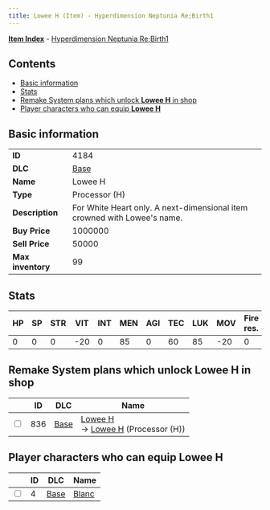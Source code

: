 ```yaml
---
title: Lowee H (Item) - Hyperdimension Neptunia Re;Birth1
---
```


[**Item Index**](/neptunia/rb1/item/index.html) - [Hyperdimension Neptunia Re;Birth1](/neptunia/rb1)

## Contents

- [Basic information](#basic-information)
- [Stats](#stats)
- [Remake System plans which unlock **Lowee H** in shop](#remake-system-plans-which-unlock-lowee-h-in-shop)
- [Player characters who can equip **Lowee H**](#player-characters-who-can-equip-lowee-h)
## Basic information

|   |   |
| -- | -- |
| **ID** | 4184 |
| **DLC** | [Base](/neptunia/rb1/dlc/1-base.html) |
| **Name** | Lowee H |
| **Type** | Processor (H) |
| **Description** | For White Heart only. A next-dimensional item crowned with Lowee's name. |
| **Buy Price** | 1000000 |
| **Sell Price** | 50000 |
| **Max inventory** | 99 |


## Stats

| HP | SP | STR | VIT | INT | MEN | AGI | TEC | LUK | MOV | Fire res. | Ice res. | Wind res. | Lightning res. |
| -- | -- | --- | --- | --- | --- | --- | --- | --- | --- | --------- | -------- | --------- | -------------- |
| 0 | 0 | 0 | -20 | 0 | 85 | 0 | 60 | 85 | -20 | 0 | 5 | 0 | 0 |


## Remake System plans which unlock **Lowee H** in shop

|    | ID | DLC | Name |
| -- | -- | --- | ---- |
| <input type="checkbox" id="rb1-remake-1-836" class="trackbox" /> | 836 | [Base](/neptunia/rb1/dlc/1-base.html) | [Lowee H](/neptunia/rb1/remake/1-836-lowee-h.html)<br /> → [Lowee H](/neptunia/rb1/item/1-4184-lowee-h.html) (Processor (H)) |


## Player characters who can equip **Lowee H**

|    | ID | DLC | Name |
| -- | -- | --- | ---- |
| <input type="checkbox" id="rb1-player-1-4" class="trackbox" /> | 4 | [Base](/neptunia/rb1/dlc/1-base.html) | [Blanc](/neptunia/rb1/player/1-4-blanc.html) |
